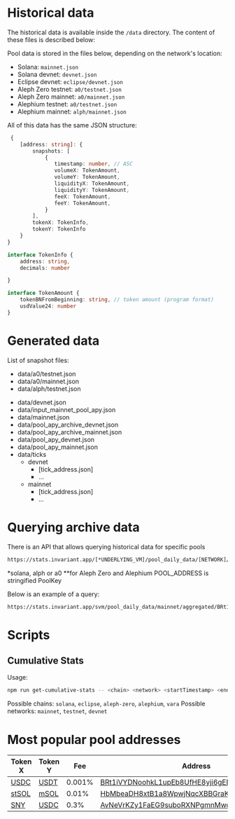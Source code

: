 # Historical data

The historical data is available inside the `/data` directory. The content of these files is described below:

Pool data is stored in the files below, depending on the network's location:

- Solana: `mainnet.json`
- Solana devnet: `devnet.json`
- Eclipse devnet: `eclipse/devnet.json`
- Aleph Zero testnet: `a0/testnet.json`
- Aleph Zero mainnet: `a0/mainnet.json`
- Alephium testnet: `a0/testnet.json`
- Alephium mainnet: `alph/mainnet.json`

All of this data has the same JSON structure:

```Typescript
 {
    [address: string]: {
        snapshots: [
            {
               timestamp: number, // ASC
               volumeX: TokenAmount,
               volumeY: TokenAmount,
               liquidityX: TokenAmount,
               liquidityY: TokenAmount,
               feeX: TokenAmount,
               feeY: TokenAmount,
            }
        ],
        tokenX: TokenInfo,
        tokenY: TokenInfo
    }
}

interface TokenInfo {
    address: string,
    decimals: number

}

interface TokenAmount {
    tokenBNFromBeginning: string, // token amount (program format)
    usdValue24: number
}
```

# Generated data

List of snapshot files:

- data/a0/testnet.json
- data/a0/mainnet.json
- data/alph/testnet.json
<!-- - data/alph/mainnet.json -->
- data/devnet.json
- data/input_mainnet_pool_apy.json
- data/mainnet.json
- data/pool_apy_archive_devnet.json
- data/pool_apy_archive_mainnet.json
- data/pool_apy_devnet.json
- data/pool_apy_mainnet.json
- data/ticks
  - devnet
    - [tick_address.json]
    - ...
  - mainnet
    - [tick_address.json]
    - ...

# Querying archive data

There is an API that allows querying historical data for specific pools

```bash
https://stats.invariant.app/[*UNDERLYING_VM]/pool_daily_data/[NETWORK]/aggregated/[**POOL_ADDRESS]?{limit=N}
```

\*solana, alph or a0
\*\*for Aleph Zero and Alephium POOL_ADDRESS is stringified PoolKey

Below is an example of a query:

```bash
https://stats.invariant.app/svm/pool_daily_data/mainnet/aggregated/BRt1iVYDNoohkL1upEb8UfHE8yji6gEDAmuN9Y4yekyc?limit=10
```

# Scripts

## Cumulative Stats

Usage:

```bash
npm run get-cumulative-stats -- <chain> <network> <startTimestamp> <endTimestamp>
```

Possible chains: `solana`, `eclipse`, `aleph-zero`, `alephium`, `vara`
Possible networks: `mainnet`, `testnet`, `devnet`

# Most popular pool addresses

| Token X                                                                        | Token Y                                                                       | Fee    | Address                                                                                                                 |
| ------------------------------------------------------------------------------ | ----------------------------------------------------------------------------- | ------ | ----------------------------------------------------------------------------------------------------------------------- |
| [USDC](https://solscan.io/token/EPjFWdd5AufqSSqeM2qN1xzybapC8G4wEGGkZwyTDt1v)  | [USDT](https://solscan.io/token/Es9vMFrzaCERmJfrF4H2FYD4KCoNkY11McCe8BenwNYB) | 0.001% | [BRt1iVYDNoohkL1upEb8UfHE8yji6gEDAmuN9Y4yekyc](https://solscan.io/account/BRt1iVYDNoohkL1upEb8UfHE8yji6gEDAmuN9Y4yekyc) |
| [stSOL](https://solscan.io/token/7dHbWXmci3dT8UFYWYZweBLXgycu7Y3iL6trKn1Y7ARj) | [mSOL](https://solscan.io/token/mSoLzYCxHdYgdzU16g5QSh3i5K3z3KZK7ytfqcJm7So)  | 0.01%  | [HbMbeaDH8xtB1a8WpwjNqcXBBGraKJjJ2xFkXEdAy1rY](https://solscan.io/account/HbMbeaDH8xtB1a8WpwjNqcXBBGraKJjJ2xFkXEdAy1rY) |
| [SNY](https://solscan.io/token/4dmKkXNHdgYsXqBHCuMikNQWwVomZURhYvkkX5c4pQ7y)   | [USDC](https://solscan.io/token/EPjFWdd5AufqSSqeM2qN1xzybapC8G4wEGGkZwyTDt1v) | 0.3%   | [AvNeVrKZy1FaEG9suboRXNPgmnMwomiU5EvkF6jGxGrX](https://solscan.io/account/AvNeVrKZy1FaEG9suboRXNPgmnMwomiU5EvkF6jGxGrX) |
